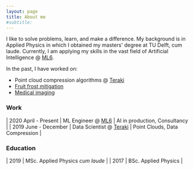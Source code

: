```yaml
---
layout: page
title: About me
#subtitle: 
---
```


I like to solve problems, learn, and make a difference. My background is in Applied Physics in which I obtained my masters' degree at TU Delft, cum laude. Currently, I am applying my skills in the vast field of Artificial Intelligence @ [ML6](https://ml6.eu).

In the past, I have worked on:
- Point cloud compression algorithms @ [Teraki](https://www.teraki.com)
- [Fruit frost mitigation](http://www.doi.org/10.1016/j.agrformet.2019.107868)
- [Medical imaging](http://resolver.tudelft.nl/uuid:5befdae2-9636-4e92-bd75-9c516ae20726)


### Work

| 2020 April - Present | ML Engineer @ [ML6](https://ml6.eu) | AI in production, Consultancy |
| 2019 June - December | Data Scientist @ [Teraki](https://www.teraki.com) | Point Clouds, Data Compression |

### Education

| 2019 | MSc. Applied Physics *cum laude* |
| 2017 | BSc. Applied Physics |
